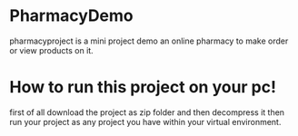 # PharmacyDemo
pharmacyproject is a mini project demo an online pharmacy to make order or view products on it.
# How to run this project on your pc!
first of all download the project as zip folder and then decompress it then run your project as any project you have within your virtual environment. 
